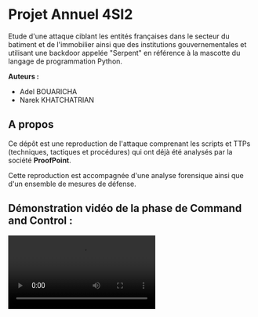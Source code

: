 # Projet Annuel 4SI2

Etude d'une attaque ciblant les entités françaises dans le secteur du batiment et de l'immobilier ainsi que des institutions gouvernementales et utilisant une backdoor appelée "Serpent" en référence à la mascotte du langage de programmation Python.

**Auteurs :**

* Adel BOUARICHA
* Narek KHATCHATRIAN

## A propos

Ce dépôt est une reproduction de l'attaque comprenant les scripts et TTPs (techniques, tactiques et procédures) qui ont déjà été analysés par la société **ProofPoint**.

Cette reproduction est accompagnée d'une analyse forensique ainsi que d'un ensemble de mesures de défense.

## Démonstration vidéo de la phase de Command and Control :
![](c2_demo.mp4)